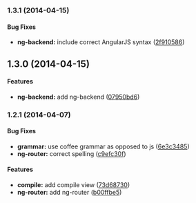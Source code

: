 <a name="1.3.1"></a>
### 1.3.1  (2014-04-15)


#### Bug Fixes

* **ng-backend:** include correct AngularJS syntax ([2f910586](https://github.com/CaryLandholt/atom-ng-classify/commit/2f9105862386ce81a662dfb5fb5a7c83a3daec1d))


<a name="1.3.0"></a>
## 1.3.0  (2014-04-15)


#### Features

* **ng-backend:** add ng-backend ([07950bd6](https://github.com/CaryLandholt/atom-ng-classify/commit/07950bd6b4886e907eef8f82f62de637d67a1b42))


<a name="1.2.1"></a>
### 1.2.1  (2014-04-07)


#### Bug Fixes

* **grammar:** use coffee grammar as opposed to js ([6e3c3485](https://github.com/CaryLandholt/atom-ng-classify/commit/6e3c3485a338a12240dd0d5e26ef1e8261d96d3e))
* **ng-router:** correct  spelling ([c9efc30f](https://github.com/CaryLandholt/atom-ng-classify/commit/c9efc30fb0d89d72ba427d8a0abbdc83db8bcb0a))


#### Features

* **compile:** add compile view ([73d68730](https://github.com/CaryLandholt/atom-ng-classify/commit/73d68730dd6ab63c2861f9999fad1ab172e23719))
* **ng-router:** add ng-router ([b00ffbe5](https://github.com/CaryLandholt/atom-ng-classify/commit/b00ffbe5e08fb713d2bc809e00769afb444d6e90))